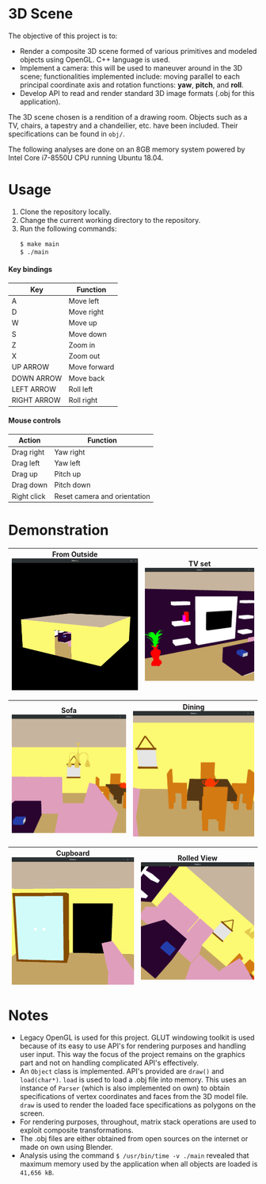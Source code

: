 # 3D Scene

The objective of this project is to:
- Render a composite 3D scene formed of various primitives and modeled objects using OpenGL. C++ language is used.
- Implement a camera: this will be used to maneuver around in the 3D scene; functionalities implemented include: moving parallel to each principal coordinate axis and rotation functions: <b>yaw</b>, <b>pitch</b>, and <b>roll</b>.
- Develop API to read and render standard 3D image formats (.obj for this application).

The 3D scene chosen is a rendition of a drawing room. Objects such as a TV, chairs, a tapestry and a chandeilier, etc. have been included. Their specifications can be found in `obj/`.

The following analyses are done on an 8GB memory system powered by Intel Core i7-8550U CPU running Ubuntu 18.04.

# Usage

1. Clone the repository locally.
2. Change the current working directory to the repository.
3. Run the following commands:
   ```shell
   $ make main
   $ ./main
   ```

#### Key bindings

Key|Function
---|------
A|Move left
D|Move right
W|Move up
S|Move down
Z|Zoom in
X|Zoom out
UP ARROW|Move forward
DOWN ARROW|Move back
LEFT ARROW|Roll left
RIGHT ARROW|Roll right

#### Mouse controls

Action|Function
------|--------
Drag right|Yaw right
Drag left|Yaw left
Drag up|Pitch up
Drag down|Pitch down
Right click|Reset camera and orientation

# Demonstration

From Outside<img src = "img/outside.png"></img>|TV set<img src = "img/tv.png">
--|--

Sofa<img src = "img/sofa.png"></img>|Dining <img src = "img/dining.png">
--|--

Cupboard<img src = "img/cupboard.png"></img>|Rolled View <img src = "img/rolled.png">
--|--

# Notes

- Legacy OpenGL is used for this project. GLUT windowing toolkit is used because of its easy to use API's for rendering purposes and handling user input. This way the focus of the project remains on the graphics part and not on handling complicated API's effectively.
- An `Object` class is implemented. API's provided are `draw()` and `load(char*)`. `load` is used to load a .obj file into memory. This uses an instance of `Parser` (which is also implemented on own) to obtain specifications of vertex coordinates and faces from the 3D model file. `draw` is used to render the loaded face specifications as polygons on the screen.
- For rendering purposes, throughout, matrix stack operations are used to exploit composite transformations.
- The .obj files are either obtained from open sources on the internet or made on own using Blender.
- Analysis using the command `$ /usr/bin/time -v ./main` revealed that maximum memory used by the application when all objects are loaded is `41,656 kB`.  